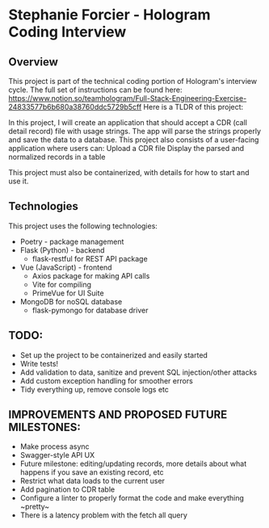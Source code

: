 # Stephanie Forcier - Hologram Coding Interview

## Overview
This project is part of the technical coding portion of Hologram's interview cycle. The full set of instructions can be found here: https://www.notion.so/teamhologram/Full-Stack-Engineering-Exercise-24833577b6b680a38760ddc5729b5cff
Here is a TLDR of this project:

In this project, I will create an application that should accept a CDR (call detail record) file with usage strings. 
The app will parse the strings properly and save the data to a database.
This project also consists of a user-facing application where users can:
Upload a CDR file
Display the parsed and normalized records in a table

This project must also be containerized, with details for how to start and use it.

## Technologies
This project uses the following technologies:
- Poetry - package management
- Flask (Python) - backend
  - flask-restful for REST API package
- Vue (JavaScript) - frontend
  - Axios package for making API calls
  - Vite for compiling
  - PrimeVue for UI Suite
- MongoDB for noSQL database
  - flask-pymongo for database driver

## TODO:
- Set up the project to be containerized and easily started
- Write tests!
- Add validation to data, sanitize and prevent SQL injection/other attacks
- Add custom exception handling for smoother errors
- Tidy everything up, remove console logs etc

## IMPROVEMENTS AND PROPOSED FUTURE MILESTONES:
- Make process async
- Swagger-style API UX
- Future milestone: editing/updating records, more details about what happens if you save an existing record, etc
- Restrict what data loads to the current user
- Add pagination to CDR table
- Configure a linter to properly format the code and make everything ~pretty~
- There is a latency problem with the fetch all query